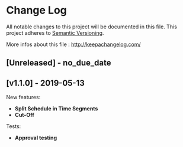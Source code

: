 # Change Log
All notable changes to this project will be documented in this file.
This project adheres to [Semantic Versioning](http://semver.org/).

More infos about this file : http://keepachangelog.com/

## [Unreleased] - no_due_date


## [v1.1.0] - 2019-05-13

New features:
- **Split Schedule in Time Segments**
- **Cut-Off**

Tests:
- **Approval testing**
